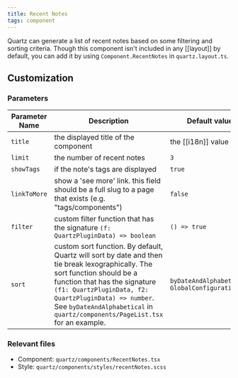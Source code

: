 ```yaml
---
title: Recent Notes
tags: component
---
```


Quartz can generate a list of recent notes based on some filtering and sorting criteria. Though this component isn't included in any [[layout]] by default, you can add it by using `Component.RecentNotes` in `quartz.layout.ts`.

## Customization

### Parameters

| Parameter Name | Description                                                                                                                                                                                                                                                                                            | Default value                                  |
| -------------- | ------------------------------------------------------------------------------------------------------------------------------------------------------------------------------------------------------------------------------------------------------------------------------------------------------ | ---------------------------------------------- |
| `title`        | the displayed title of the component                                                                                                                                                                                                                                                                   | the [[i18n]] value                             |
| `limit`        | the number of recent notes                                                                                                                                                                                                                                                                             | `3`                                            |
| `showTags`     | if the note's tags are displayed                                                                                                                                                                                                                                                                       | `true`                                         |
| `linkToMore`   | show a 'see more' link. this field should be a full slug to a page that exists (e.g. "tags/components")                                                                                                                                                                                                | `false`                                        |
| `filter`       | custom filter function that has the signature `(f: QuartzPluginData) => boolean`                                                                                                                                                                                                                       | `() => true`                                   |
| `sort`         | custom sort function. By default, Quartz will sort by date and then tie break lexographically. The sort function should be a function that has the signature `(f1: QuartzPluginData, f2: QuartzPluginData) => number`. See `byDateAndAlphabetical` in `quartz/components/PageList.tsx` for an example. | `byDateAndAlphabetical( GlobalConfiguration )` |

### Relevant files

- Component: `quartz/components/RecentNotes.tsx`
- Style: `quartz/components/styles/recentNotes.scss`
